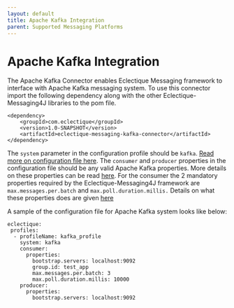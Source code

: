 ```yaml
---
layout: default
title: Apache Kafka Integration
parent: Supported Messaging Platforms
---
```


# Apache Kafka Integration

The Apache Kafka Connector enables Eclectique Messaging framework to interface with Apache Kafka messaging system. To use this connector import the following dependency along with the other Eclectique-Messaging4J libraries to the pom file.

```
<dependency>
    <groupId>com.eclectique</groupId>
    <version>1.0-SNAPSHOT</version>
    <artifactId>eclectique-messaging-kafka-connector</artifactId>
</dependency>
```

The `system` parameter in the configuration profile should be `kafka`. [Read more on configuration file here](../configuration.html). The `consumer` and `producer` properties in the configuration file should be any valid Apache Kafka properties. More details on these properties can be read [here](https://kafka.apache.org/intro). For the consumer the 2 mandatory properties required by the Eclectique-Messaging4J framework are `max.messages.per.batch` and `max.poll.duration.millis.` Details on what these properties does are given [here](../configuration.html)

A sample of the configuration file for Apache Kafka system looks like below:

```
eclectique:
 profiles:
  - profileName: kafka_profile
    system: kafka
    consumer:
      properties:
        bootstrap.servers: localhost:9092
        group.id: test_app
        max.messages.per.batch: 3
        max.poll.duration.millis: 10000
    producer:
      properties:
        bootstrap.servers: localhost:9092
```